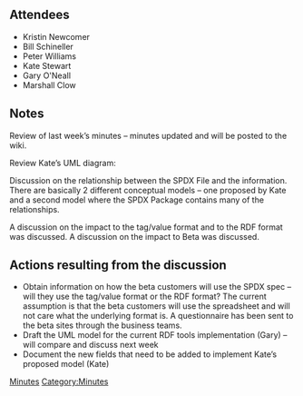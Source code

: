 ## Attendees

  - Kristin Newcomer
  - Bill Schineller
  - Peter Williams
  - Kate Stewart
  - Gary O'Neall
  - Marshall Clow

## Notes

Review of last week’s minutes – minutes updated and will be posted to
the wiki.

Review Kate’s UML diagram:

Discussion on the relationship between the SPDX File and the
information. There are basically 2 different conceptual models – one
proposed by Kate and a second model where the SPDX Package contains many
of the relationships.

A discussion on the impact to the tag/value format and to the RDF format
was discussed. A discussion on the impact to Beta was discussed.

## Actions resulting from the discussion

  - Obtain information on how the beta customers will use the SPDX spec
    – will they use the tag/value format or the RDF format? The
    current assumption is that the beta customers will use the
    spreadsheet and will not care what the underlying format is. A
    questionnaire has been sent to the beta sites through the business
    teams.
  - Draft the UML model for the current RDF tools implementation (Gary)
    – will compare and discuss next week
  - Document the new fields that need to be added to implement Kate’s
    proposed model (Kate)

[Minutes](Category:Technical "wikilink")
[Category:Minutes](Category:Minutes "wikilink")
